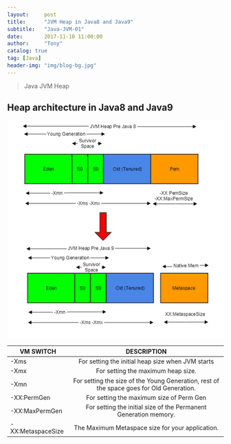 ```yaml
---
layout:     post
title:      "JVM Heap in Java8 and Java9"
subtitle:   "Java-JVM-01"
date:       2017-11-10 11:00:00
author:     "Tony"
catalog: true
tag: [Java]
header-img: "img/blog-bg.jpg"
---
```


> Java JVM Heap

## Heap architecture in Java8 and Java9
![](/img/in-post/20171110-jvm-heap.png)

| VM SWITCH	    |  DESCRIPTION  |
| ------------- |:-------------:|
| -Xms          | For setting the initial heap size when JVM starts |
| -Xmx     | For setting the maximum heap size.     |
| -Xmn  | For setting the size of the Young Generation, rest of the space goes for Old Generation. |
| -XX:PermGen  | For setting the maximum size of Perm Gen   |   
| -XX:MaxPermGen  | For setting the initial size of the Permanent Generation memory.  |
| -XX:MetaspaceSize   | The Maximum Metaspace size for your application.   |
